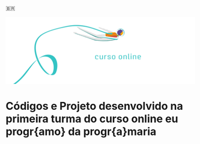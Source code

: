 🇧🇷

![alt text](.readme/header.png)

# Códigos e Projeto desenvolvido na primeira turma do curso online eu progr{amo} da progr{a}maria